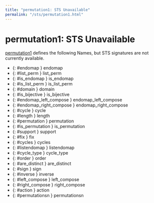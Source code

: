 ```yaml
---
title: "permutation1: STS Unavailable"
permalink: "/sts/permutation1.html"
---
```


# permutation1: STS Unavailable


[permutation1](/cd/permutation1)
defines the following Names, but STS signatures are not currently available.


 *  {: #endomap } endomap
 *  {: #list_perm } list_perm
 *  {: #is_endomap } is_endomap
 *  {: #is_list_perm } is_list_perm
 *  {: #domain } domain
 *  {: #is_bijective } is_bijective
 *  {: #endomap_left_compose } endomap_left_compose
 *  {: #endomap_right_compose } endomap_right_compose
 *  {: #cycle } cycle
 *  {: #length } length
 *  {: #permutation } permutation
 *  {: #is_permutation } is_permutation
 *  {: #support } support
 *  {: #fix } fix
 *  {: #cycles } cycles
 *  {: #listendomap } listendomap
 *  {: #cycle_type } cycle_type
 *  {: #order } order
 *  {: #are_distinct } are_distinct
 *  {: #sign } sign
 *  {: #inverse } inverse
 *  {: #left_compose } left_compose
 *  {: #right_compose } right_compose
 *  {: #action } action
 *  {: #permutationsn } permutationsn